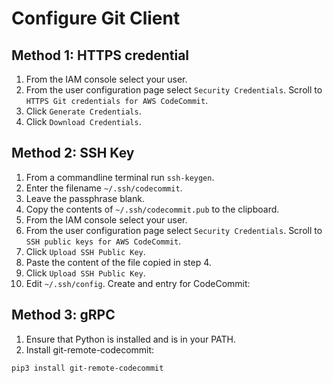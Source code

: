 # Configure Git Client

## Method 1: HTTPS credential
1. From the IAM console select your user. 
2. From the user configuration page select `Security Credentials`.  Scroll to `HTTPS Git credentials for AWS CodeCommit`.
3. Click `Generate Credentials`.
4. Click `Download Credentials`.

## Method 2: SSH Key
1. From a commandline terminal run `ssh-keygen`.
2. Enter the filename `~/.ssh/codecommit`.
3. Leave the passphrase blank.
4. Copy the contents of `~/.ssh/codecommit.pub` to the clipboard.
5. From the IAM console select your user. 
6. From the user configuration page select `Security Credentials`.  Scroll to `SSH public keys for AWS CodeCommit`.
7. Click `Upload SSH Public Key`.
8. Paste the content of the file copied in step 4.
9. Click `Upload SSH Public Key`.
10. Edit `~/.ssh/config`. Create and entry for CodeCommit:

## Method 3: gRPC
1. Ensure that Python is installed and is in your PATH.
2.  Install git-remote-codecommit:
``` bash
pip3 install git-remote-codecommit
```